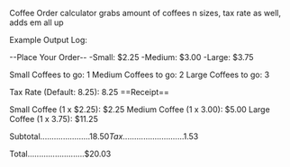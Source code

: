 Coffee Order calculator
grabs amount of coffees n sizes, tax rate as well, adds em all up

Example Output Log:

--Place Your Order--
-Small: $2.25
-Medium: $3.00
-Large: $3.75

Small Coffees to go: 1
Medium Coffees to go: 2
Large Coffees to go: 3
 
Tax Rate (Default: 8.25): 8.25
==Receipt==

Small Coffee (1 x $2.25): $2.25
Medium Coffee (1 x 3.00): $5.00
Large Coffee (1 x 3.75): $11.25


Subtotal......................$18.50
Tax...........................$1.53

Total.........................$20.03
